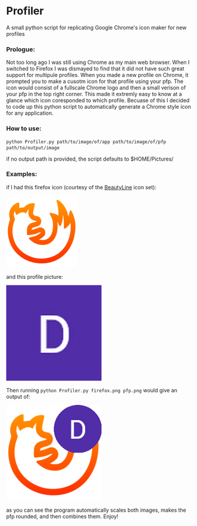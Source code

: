 # Profiler
A small python script for replicating Google Chrome's icon maker for new profiles

### Prologue:
Not too long ago I was still using Chrome as my main web browser. When I switched to Firefox I was dismayed to find that it did not have such great support for multipule profiles. When you made a new profile on Chrome, it prompted you to make a cusotm icon for that profile using your pfp. The icon would consist of a fullscale Chrome logo and then a small verison of your pfp in the top right corner. This made it extremly easy to know at a glance which icon coresponded to which profile. Becuase of this I decided to code up this python script to automatically generate a Chrome style icon for any application.

### How to use: 
```
python Profiler.py path/to/image/of/app path/to/image/of/pfp path/to/output/image
```
if no output path is provided, the script defaults to $HOME/Pictures/

### Examples:
if I had this firefox icon (courtesy of the [BeautyLine](https://www.gnome-look.org/p/1425426/) icon set): 

![firefox](/assets/firefox.png)

and this profile picture:

![pfp](/assets/pfp.png)

Then running ```python Profiler.py firefox.png pfp.png``` would give an output of:

![firefox+pfp](/assets/firefox+pfp.png)

as you can see the program automatically scales both images, makes the pfp rounded, and then combines them. Enjoy!
